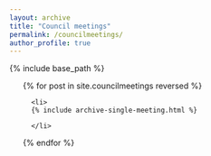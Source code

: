 ```yaml
---
layout: archive
title: "Council meetings"
permalink: /councilmeetings/
author_profile: true
---
```


{% include base_path %}

<ul>
{% for post in site.councilmeetings reversed %}
    
      <li>
      {% include archive-single-meeting.html %}
      
      </li>
    
{% endfor %}
</ul>